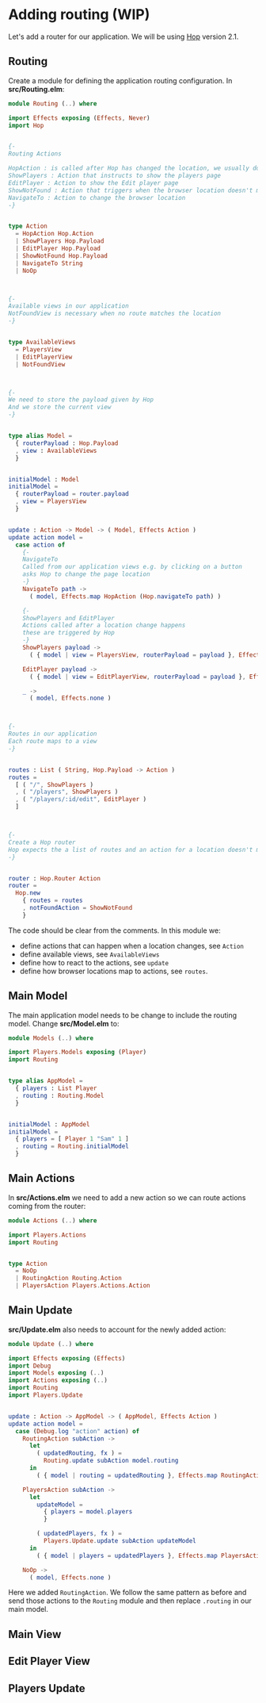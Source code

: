 # Adding routing (WIP)

Let's add a router for our application. We will be using [Hop](https://github.com/sporto/hop) version 2.1.

## Routing

Create a module for defining the application routing configuration. In __src/Routing.elm__:

```elm
module Routing (..) where

import Effects exposing (Effects, Never)
import Hop


{-
Routing Actions

HopAction : is called after Hop has changed the location, we usually don't care about this action
ShowPlayers : Action that instructs to show the players page
EditPlayer : Action to show the Edit player page
ShowNotFound : Action that triggers when the browser location doesn't match any of our routes
NavigateTo : Action to change the browser location
-}


type Action
  = HopAction Hop.Action
  | ShowPlayers Hop.Payload
  | EditPlayer Hop.Payload
  | ShowNotFound Hop.Payload
  | NavigateTo String
  | NoOp



{-
Available views in our application
NotFoundView is necessary when no route matches the location
-}


type AvailableViews
  = PlayersView
  | EditPlayerView
  | NotFoundView



{-
We need to store the payload given by Hop
And we store the current view
-}


type alias Model =
  { routerPayload : Hop.Payload
  , view : AvailableViews
  }


initialModel : Model
initialModel =
  { routerPayload = router.payload
  , view = PlayersView
  }


update : Action -> Model -> ( Model, Effects Action )
update action model =
  case action of
    {-
    NavigateTo
    Called from our application views e.g. by clicking on a button
    asks Hop to change the page location
    -}
    NavigateTo path ->
      ( model, Effects.map HopAction (Hop.navigateTo path) )

    {-
    ShowPlayers and EditPlayer
    Actions called after a location change happens
    these are triggered by Hop
    -}
    ShowPlayers payload ->
      ( { model | view = PlayersView, routerPayload = payload }, Effects.none )

    EditPlayer payload ->
      ( { model | view = EditPlayerView, routerPayload = payload }, Effects.none )

    _ ->
      ( model, Effects.none )



{-
Routes in our application
Each route maps to a view
-}


routes : List ( String, Hop.Payload -> Action )
routes =
  [ ( "/", ShowPlayers )
  , ( "/players", ShowPlayers )
  , ( "/players/:id/edit", EditPlayer )
  ]



{-
Create a Hop router
Hop expects the a list of routes and an action for a location doesn't match
-}


router : Hop.Router Action
router =
  Hop.new
    { routes = routes
    , notFoundAction = ShowNotFound
    }


```

The code should be clear from the comments. In this module we:

- define actions that can happen when a location changes, see `Action`
- define available views, see `AvailableViews`
- define how to react to the actions, see `update`
- define how browser locations map to actions, see `routes`.

## Main Model

The main application model needs to be change to include the routing model. Change __src/Model.elm__ to:

```elm
module Models (..) where

import Players.Models exposing (Player)
import Routing


type alias AppModel =
  { players : List Player
  , routing : Routing.Model
  }


initialModel : AppModel
initialModel =
  { players = [ Player 1 "Sam" 1 ]
  , routing = Routing.initialModel
  }
```

## Main Actions

In __src/Actions.elm__ we need to add a new action so we can route actions coming from the router:

```elm
module Actions (..) where

import Players.Actions
import Routing


type Action
  = NoOp
  | RoutingAction Routing.Action
  | PlayersAction Players.Actions.Action
```

## Main Update

__src/Update.elm__ also needs to account for the newly added action:

```elm
module Update (..) where

import Effects exposing (Effects)
import Debug
import Models exposing (..)
import Actions exposing (..)
import Routing
import Players.Update


update : Action -> AppModel -> ( AppModel, Effects Action )
update action model =
  case (Debug.log "action" action) of
    RoutingAction subAction ->
      let
        ( updatedRouting, fx ) =
          Routing.update subAction model.routing
      in
        ( { model | routing = updatedRouting }, Effects.map RoutingAction fx )

    PlayersAction subAction ->
      let
        updateModel =
          { players = model.players
          }

        ( updatedPlayers, fx ) =
          Players.Update.update subAction updateModel
      in
        ( { model | players = updatedPlayers }, Effects.map PlayersAction fx )

    NoOp ->
      ( model, Effects.none )
```

Here we added `RoutingAction`. We follow the same pattern as before and send those actions to the `Routing` module and then replace `.routing` in our main model.

## Main View

## Edit Player View

## Players Update


